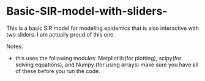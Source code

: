 # Basic-SIR-model-with-sliders-
This is a basic SIR model for modeling epidemics that is also interactive with two sliders. I am actually proud of this one

Notes:
- this uses the following modules: Matpllotlib(for plotting), scipy(for solving equations), and Numpy (for using arrays) 
  make sure you have all of these before you run the code.
